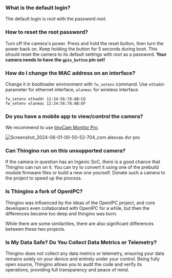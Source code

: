 ### What is the default login?

The default login is _root_ with the password _root_. 


### How to reset the root password?

Turn off the camera's power. Press and hold the reset button, then turn the power back on. Keep holding the button for 5 seconds during boot. This should reset the camera to its default settings with _root_ as a password. **Your camera needs to have the `gpio_button` pin set!**


### How do I change the MAC address on an interface?

Change it in bootloader environment with `fw_setenv` command. Use `ethaddr` parameter for ethernet interface, `wlanmac` for wireless interface.

```
fw_setenv ethaddr 12:34:56:78:AB:CD
fw_setenv wlanmac 12:34:56:78:AB:EF
```

### Do you have a mobile app to view/control the camera?

We recommend to use [tinyCam Monitor Pro](https://tinycammonitor.com/).

![Screenshot_2024-06-01-00-50-52-704_com alexvas dvr pro](https://github.com/themactep/thingino-firmware/assets/37488/58b1a981-31b8-499a-b416-a7f885d947a3)

### Can Thingino run on this unsupported camera?

If the camera in question has an Ingenic SoC, there is a good chance that Thingino can run on it.
You can try to convert it using one of the prebuild module firmware files or build a new one yourself.
Donate such a camera to the project to speed up the process.

### Is Thingino a fork of OpenIPC?

Thingino was influenced by the ideas of the OpenIPC project, and core developers even collaborated
with OpenIPC for a while, but then the differences became too deep and thingino was born.

While there are some similarities, there are also significant differences between these two projects.

### Is My Data Safe? Do You Collect Data Metrics or Telemetry?

Thingino does not collect any data metrics or telemetry, ensuring your data remains solely on your device and entirely under your control. Being fully open source, Thingino allows you to audit the code and verify its operations, providing full transparency and peace of mind.
